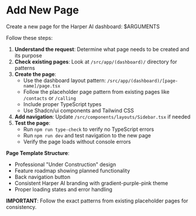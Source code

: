 # Add New Page

Create a new page for the Harper AI dashboard: $ARGUMENTS

Follow these steps:

1. **Understand the request**: Determine what page needs to be created and its purpose
2. **Check existing pages**: Look at `/src/app/(dashboard)/` directory for patterns
3. **Create the page**: 
   - Use the dashboard layout pattern: `/src/app/(dashboard)/[page-name]/page.tsx`
   - Follow the placeholder page pattern from existing pages like `/contacts` or `/calling`
   - Include proper TypeScript types
   - Use Shadcn/ui components and Tailwind CSS
4. **Add navigation**: Update `/src/components/layouts/Sidebar.tsx` if needed
5. **Test the page**:
   - Run `npm run type-check` to verify no TypeScript errors
   - Run `npm run dev` and test navigation to the new page
   - Verify the page loads without console errors

**Page Template Structure**:
- Professional "Under Construction" design
- Feature roadmap showing planned functionality
- Back navigation button
- Consistent Harper AI branding with gradient-purple-pink theme
- Proper loading states and error handling

**IMPORTANT**: Follow the exact patterns from existing placeholder pages for consistency.